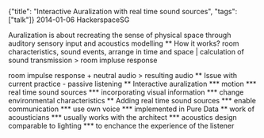 {"title": "Interactive Auralization with real time sound sources", "tags": ["talk"]}
2014-01-06 HackerspaceSG

Auralization is about recreating the sense of physical space through
auditory sensory input and acoustics modelling
** How it works?
room characteristics, sound events, arrange in time and space |
calculation of sound transmission > room impluse response

room impulse response + neutral audio > resulting audio
** Issue with current practice - passive listening
** Interactive auralization
*** motion
*** real time sound sources
*** incorporating visual information
*** change environmental characteristics
** Adding real time sound sources
*** enable communication
*** use own voice
*** implemented in Pure Data
** work of acousticians
*** usually works with the architect
*** acoustics design comparable to lighting
*** to enchance the experience of the listener
